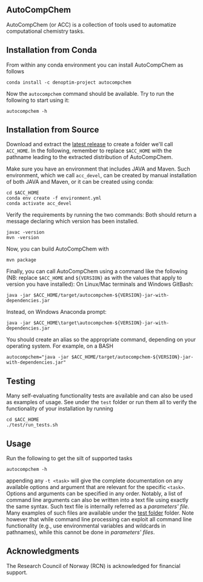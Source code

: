 ## AutoCompChem
AutoCompChem (or ACC) is a collection of tools used to automatize computational chemistry tasks.

## Installation from Conda
From within any conda environment you can install AutoCompChem as follows
```
conda install -c denoptim-project autocompchem
```
Now the `autocompchem` command should be available. Try to run the following to start using it:
```
autocompchem -h
```

## Installation from Source
Download and extract the <a href="https://github.com/denoptim-project/AutoCompChem/releases/latest">latest release</a> to create a folder we'll call `ACC_HOME`. In the following, remember to replace `$ACC_HOME` with the pathname leading to the extracted distribution of AutoCompChem.

Make sure you have an environment that includes JAVA and Maven. Such environment, which we call `acc_devel`, can be created by manual installation of both JAVA and Maven, or it can be created using conda:
```
cd $ACC_HOME
conda env create -f environment.yml
conda activate acc_devel
```

Verify the requirements by running the two commands: Both should return a message declaring which version has been installed.
```
javac -version
mvn -version
```

Now, you can build AutoCompChem with
```
mvn package
```

Finally, you can call AutoCompChem using a command like the following (NB: replace `$ACC_HOME` and `${VERSION}` as with the values that apply to version you have installed):
On Linux/Mac terminals and Windows GitBash:
```
java -jar $ACC_HOME/target/autocompchem-${VERSION}-jar-with-dependencies.jar
```
Instead, on Windows Anaconda prompt:
```
java -jar $ACC_HOME\target\autocompchem-${VERSION}-jar-with-dependencies.jar
```
You should create an alias so the appropriate command, depending on your operating system. For example, on a BASH 
```
autocompchem="java -jar $ACC_HOME/target/autocompchem-${VERSION}-jar-with-dependencies.jar"
```

## Testing
Many self-evaluating functionality tests are available and can also be used as examples of usage. See under the `test` folder or run them all to verify the functionality of your installation by running 
```
cd $ACC_HOME
./test/run_tests.sh
```

## Usage
Run the following to get the silt of supported tasks
```
autocompchem -h
```
appending any `-t <task>` will give the complete documentation on any available options and argument that are relevant for the specific `<task>`. 
Options and arguments can be specified in any order. Notably, a list of command line arguments can also be written into a text file using exactly the same syntax. Such text file is internally referred as a *parameters' file*. Many examples of such files are available under the [test folder](test) folder. Note however that while command line processing can exploit all command line functionality (e.g., use environmental variables and wildcards in pathnames), while this cannot be done in *parameters' files*.


## Acknowledgments
The Research Council of Norway (RCN) is acknowledged for financial support.
